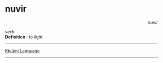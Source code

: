 
# nuvir

<div align="right"><i>nuvir</i></div>

*verb*  
**Definition :** to light  

---

[Kivümi Language](../README.md)

---
